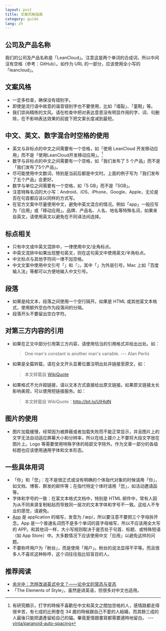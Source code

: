 ```yaml
---
layout: post
title: 文案风格指南
category: guide
lang: zh
---
```


## 公司及产品名称

我们的公司及产品名称是「LeanCloud」。注意这是两个单词的合成词，所以中间沒有空格（參考：GitHub）。如作为 URL 的一部分，应该使用全小写的「leancloud」。

## 文案风格

* 一定多检查，确保没有错别字。
* 即使是流行语中故意的谐音错别字也不要使用，比如「墙裂」、「童鞋」等。
* 我们崇尚精练的文风。请在检查中把对表达意思没有明显作用的字、词、句删除，在不影响表达效果的前提下把文案长度减到最短。

## 中文、英文、数字混合时空格的使用

* 英文与非标点的中文之间需要有一个空格，如「使用 LeanCloud 开发移动应用」而不是「使用LeanCloud开发移动应用」。[^1]
* 数字与非标点的中文之间需要有一个空格，如「我们发布了 5 个产品」而不是「我们发布了5个产品」。
* 尽可能使用中文数词，特别是当前后都是中文时。上面的例子写为「我们发布了五个产品」会更好。
* 数字与单位之间需要有一个空格，如「5 GB」而不是「5GB」。
* 注意特殊名词的大小写：Android、iOS、iPhone、Google、Apple，无论是否在句首都应该以同样的方式写。
* 在官方文案中尽量使用中文，避免中英文混合的情况。例如「app」一般应写为「应用」或「移动应用」。品牌、产品名、人名、地名等特殊名词，如果来自英文，请使用英文以避免在不同译法间选择。

## 标点相关

* 只有中文或中英文混排中，一律使用中文/全角标点。
* 中英文混排中如果出现整句英文，则在这句英文中使用英文/半角标点。
* 中文标点与其他字符间一律不加空格。
* 中文文案中使用中文引号「」和『』，其中「」为外层引号。Mac 上如「百度输入法」等都可以方便地输入中文引号。

## 段落

* 如果是纯文本，段落之间使用一个空行隔开。如果是 HTML 或其他富文本格式，使用额外空白作为段落间的分隔。
* 段落开头不要留出空白字符。

## 对第三方内容的引用

* 如果在正文中部分引用第三方内容，请使用恰当的引用格式并给出出处。如：

  > One man's constant is another man's variable.
  > --- Alan Perlis

* 如果是全篇转载，请在全文开头显著位置注明出处并链接至原文，如：

  > 本文转载自 [WikiQuote](http://en.wikiquote.org/wiki/Alan_Perlis)

* 如果格式不允许超链接，请以文本方式直接给出原文链接。如果原文链接太长影响美观，可以使用短链接服务。如：

  > 本文转载自 WikiQuote：http://bit.ly/UlHIdN

## 图片的使用

* 图片加载缓慢，经常因为被屏蔽或者加载失败而不能正常显示，并且图片上的文字无法自动适应屏幕大小和分辨率，所以在线上媒介上不要将大段文字放在图片上。Logo 等需要使用特殊字体的局部文字除外。作为文章一部分的各级标题也应该使用通用字体和文本形态。

## 一些具体用词

* 「你」和「您」：在不是很正式或没有明确的个体指代对象的时候请用「你」，如文档、博客、群发的邮件等；在指代特定个体时请用「您」，如活动邀请函等。
* 字体和字号的一致：在富文本格式文档中，特别是 HTML 邮件中，常有人因为从不同来源复制粘贴而导致同一层次的文本字体和字号不一致。这给人不专业的感觉，请避免。
* [App](http://www.learnersdictionary.com/definition/app) 是 application 的缩写，发音为 /ˈæp/，所以要注意不要把三个字母拆开念。App 是一个普通名词而不是多个单词的首字母缩写，所以不应该用全大写的 APP。和其他词一样，大小写规则取决于是否处于句首、标题、或特殊短语（如 App Store）中。大多数情况下应该使用中文「应用」以避免这样的问题。
* 不要称呼用户为「粉丝」，而是使用「用户」。粉丝的说法显得不平等。而且很多人不喜欢这种称呼，这个词往往指比较盲目的人。

## 推荐阅读

* [余光中：怎样改进英式中文？——论中文的常态与变态](improve-chinese.html)
* 「The Elements of Style」，虽然是讲英语，但很多对中文也适用。

[^1]: 有研究顯示，打字的時候不喜歡在中文和英文之間加空格的人，感情路都走得很辛苦，有七成的比例會在 34 歲的時候跟自己不愛的人結婚，而其餘三成的人最後只能把遺產留給自己的貓。畢竟愛情跟書寫都需要適時地留白。 --- [vinta/paranoid-auto-spacing](https://github.com/vinta/paranoid-auto-spacing)
